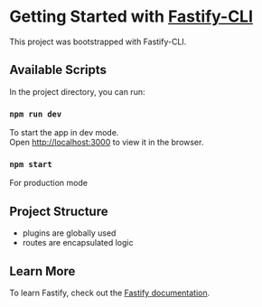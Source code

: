 # Getting Started with [Fastify-CLI](https://www.npmjs.com/package/fastify-cli)
This project was bootstrapped with Fastify-CLI.

## Available Scripts

In the project directory, you can run:

### `npm run dev`

To start the app in dev mode.\
Open [http://localhost:3000](http://localhost:3000) to view it in the browser.

### `npm start`

For production mode

## Project Structure

- plugins are globally used 
- routes are encapsulated logic

## Learn More

To learn Fastify, check out the [Fastify documentation](https://www.fastify.io/docs/latest/).
